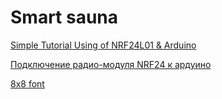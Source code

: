 ﻿# Smart sauna



[Simple Tutorial Using of NRF24L01 & Arduino](https://goo.gl/afrbe8)

[Подключение радио-модуля NRF24 к ардуино](https://goo.gl/jOPoCU)

[8x8 font](https://goo.gl/eFRDrF)


